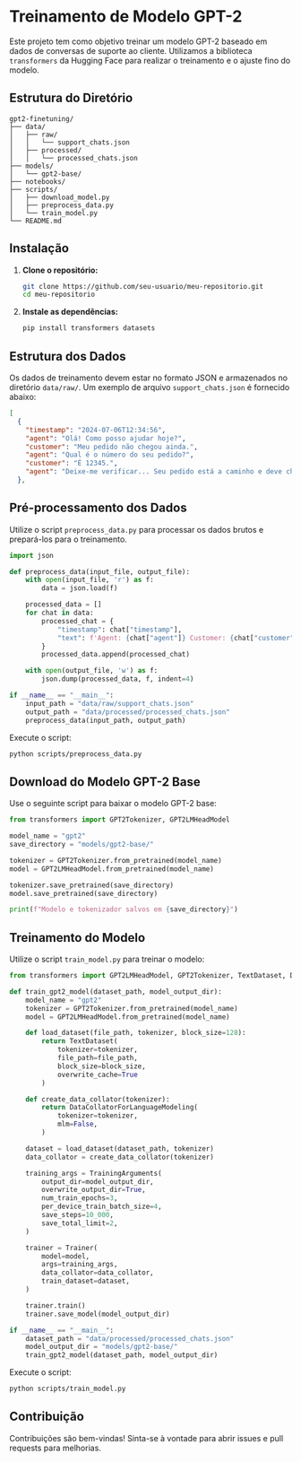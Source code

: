 # Treinamento de Modelo GPT-2

Este projeto tem como objetivo treinar um modelo GPT-2 baseado em dados de conversas de suporte ao cliente. Utilizamos a biblioteca `transformers` da Hugging Face para realizar o treinamento e o ajuste fino do modelo.

## Estrutura do Diretório

```
gpt2-finetuning/
├── data/
│   ├── raw/
│   │   └── support_chats.json
│   ├── processed/
│   │   └── processed_chats.json
├── models/
│   └── gpt2-base/
├── notebooks/
├── scripts/
│   ├── download_model.py
│   ├── preprocess_data.py
│   └── train_model.py
└── README.md
```

## Instalação

1. **Clone o repositório:**

   ```bash
   git clone https://github.com/seu-usuario/meu-repositorio.git
   cd meu-repositorio
   ```

2. **Instale as dependências:**

   ```bash
   pip install transformers datasets
   ```

## Estrutura dos Dados

Os dados de treinamento devem estar no formato JSON e armazenados no diretório `data/raw/`. Um exemplo de arquivo `support_chats.json` é fornecido abaixo:

```json
[
  {
    "timestamp": "2024-07-06T12:34:56",
    "agent": "Olá! Como posso ajudar hoje?",
    "customer": "Meu pedido não chegou ainda.",
    "agent": "Qual é o número do seu pedido?",
    "customer": "É 12345.",
    "agent": "Deixe-me verificar... Seu pedido está a caminho e deve chegar amanhã."
  },
```

## Pré-processamento dos Dados

Utilize o script `preprocess_data.py` para processar os dados brutos e prepará-los para o treinamento.

```python
import json

def preprocess_data(input_file, output_file):
    with open(input_file, 'r') as f:
        data = json.load(f)

    processed_data = []
    for chat in data:
        processed_chat = {
            "timestamp": chat["timestamp"],
            "text": f'Agent: {chat["agent"]} Customer: {chat["customer"]}'
        }
        processed_data.append(processed_chat)

    with open(output_file, 'w') as f:
        json.dump(processed_data, f, indent=4)

if __name__ == "__main__":
    input_path = "data/raw/support_chats.json"
    output_path = "data/processed/processed_chats.json"
    preprocess_data(input_path, output_path)
```

Execute o script:

```bash
python scripts/preprocess_data.py
```

## Download do Modelo GPT-2 Base

Use o seguinte script para baixar o modelo GPT-2 base:

```python
from transformers import GPT2Tokenizer, GPT2LMHeadModel

model_name = "gpt2"
save_directory = "models/gpt2-base/"

tokenizer = GPT2Tokenizer.from_pretrained(model_name)
model = GPT2LMHeadModel.from_pretrained(model_name)

tokenizer.save_pretrained(save_directory)
model.save_pretrained(save_directory)

print(f"Modelo e tokenizador salvos em {save_directory}")
```

## Treinamento do Modelo

Utilize o script `train_model.py` para treinar o modelo:

```python
from transformers import GPT2LMHeadModel, GPT2Tokenizer, TextDataset, DataCollatorForLanguageModeling, Trainer, TrainingArguments

def train_gpt2_model(dataset_path, model_output_dir):
    model_name = "gpt2"
    tokenizer = GPT2Tokenizer.from_pretrained(model_name)
    model = GPT2LMHeadModel.from_pretrained(model_name)

    def load_dataset(file_path, tokenizer, block_size=128):
        return TextDataset(
            tokenizer=tokenizer,
            file_path=file_path,
            block_size=block_size,
            overwrite_cache=True
        )

    def create_data_collator(tokenizer):
        return DataCollatorForLanguageModeling(
            tokenizer=tokenizer,
            mlm=False,
        )

    dataset = load_dataset(dataset_path, tokenizer)
    data_collator = create_data_collator(tokenizer)

    training_args = TrainingArguments(
        output_dir=model_output_dir,
        overwrite_output_dir=True,
        num_train_epochs=3,
        per_device_train_batch_size=4,
        save_steps=10_000,
        save_total_limit=2,
    )

    trainer = Trainer(
        model=model,
        args=training_args,
        data_collator=data_collator,
        train_dataset=dataset,
    )

    trainer.train()
    trainer.save_model(model_output_dir)

if __name__ == "__main__":
    dataset_path = "data/processed/processed_chats.json"
    model_output_dir = "models/gpt2-base/"
    train_gpt2_model(dataset_path, model_output_dir)
```

Execute o script:

```bash
python scripts/train_model.py
```

## Contribuição

Contribuições são bem-vindas! Sinta-se à vontade para abrir issues e pull requests para melhorias.
